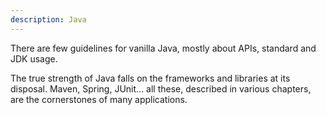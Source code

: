 ```yaml
---
description: Java
---
```


There are few guidelines for vanilla Java, mostly about APIs, standard and JDK usage.

The true strength of Java falls on the frameworks and libraries at its disposal. Maven, Spring, JUnit... all these, described in various chapters, are the cornerstones of many applications.

